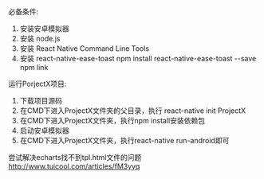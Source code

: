 必备条件:
1. 安装安卓模拟器
2. 安装 node.js
3. 安装 React Native Command Line Tools
4. 安装 react-native-ease-toast
	npm install react-native-ease-toast --save
	npm link

运行PorjectX项目:
1. 下载项目源码
2. 在CMD下进入ProjectX文件夹的父目录，执行 react-native init ProjectX
3. 在CMD下进入ProjectX文件夹，执行npm install安装依赖包
4. 启动安卓模拟器
5. 在CMD下进入ProjectX文件夹，执行react-native run-android即可


尝试解决echarts找不到tpl.html文件的问题
http://www.tuicool.com/articles/fM3yyq